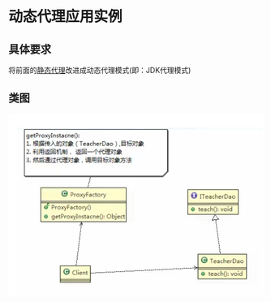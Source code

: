# 动态代理应用实例

## 具体要求

将前面的[静态代理](../../静态代理/应用实例/静态代理应用实例.md)改进成动态代理模式(即：JDK代理模式)

## 类图

![img.png](../../../../../resources/picture/img43.png)